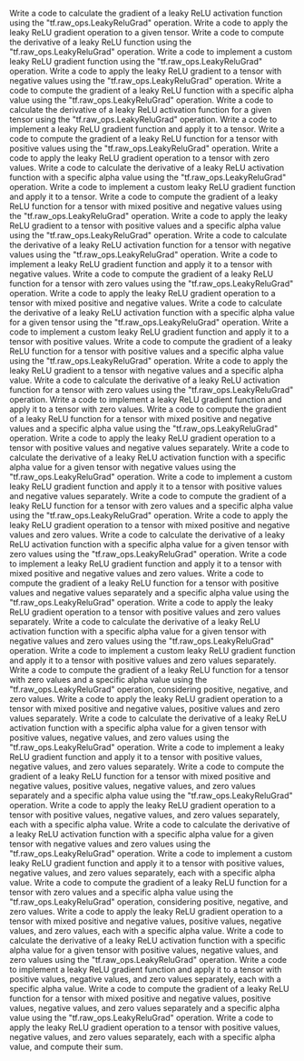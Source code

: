 Write a code to calculate the gradient of a leaky ReLU activation function using the "tf.raw_ops.LeakyReluGrad" operation.
Write a code to apply the leaky ReLU gradient operation to a given tensor.
Write a code to compute the derivative of a leaky ReLU function using the "tf.raw_ops.LeakyReluGrad" operation.
Write a code to implement a custom leaky ReLU gradient function using the "tf.raw_ops.LeakyReluGrad" operation.
Write a code to apply the leaky ReLU gradient to a tensor with negative values using the "tf.raw_ops.LeakyReluGrad" operation.
Write a code to compute the gradient of a leaky ReLU function with a specific alpha value using the "tf.raw_ops.LeakyReluGrad" operation.
Write a code to calculate the derivative of a leaky ReLU activation function for a given tensor using the "tf.raw_ops.LeakyReluGrad" operation.
Write a code to implement a leaky ReLU gradient function and apply it to a tensor.
Write a code to compute the gradient of a leaky ReLU function for a tensor with positive values using the "tf.raw_ops.LeakyReluGrad" operation.
Write a code to apply the leaky ReLU gradient operation to a tensor with zero values.
Write a code to calculate the derivative of a leaky ReLU activation function with a specific alpha value using the "tf.raw_ops.LeakyReluGrad" operation.
Write a code to implement a custom leaky ReLU gradient function and apply it to a tensor.
Write a code to compute the gradient of a leaky ReLU function for a tensor with mixed positive and negative values using the "tf.raw_ops.LeakyReluGrad" operation.
Write a code to apply the leaky ReLU gradient to a tensor with positive values and a specific alpha value using the "tf.raw_ops.LeakyReluGrad" operation.
Write a code to calculate the derivative of a leaky ReLU activation function for a tensor with negative values using the "tf.raw_ops.LeakyReluGrad" operation.
Write a code to implement a leaky ReLU gradient function and apply it to a tensor with negative values.
Write a code to compute the gradient of a leaky ReLU function for a tensor with zero values using the "tf.raw_ops.LeakyReluGrad" operation.
Write a code to apply the leaky ReLU gradient operation to a tensor with mixed positive and negative values.
Write a code to calculate the derivative of a leaky ReLU activation function with a specific alpha value for a given tensor using the "tf.raw_ops.LeakyReluGrad" operation.
Write a code to implement a custom leaky ReLU gradient function and apply it to a tensor with positive values.
Write a code to compute the gradient of a leaky ReLU function for a tensor with positive values and a specific alpha value using the "tf.raw_ops.LeakyReluGrad" operation.
Write a code to apply the leaky ReLU gradient to a tensor with negative values and a specific alpha value.
Write a code to calculate the derivative of a leaky ReLU activation function for a tensor with zero values using the "tf.raw_ops.LeakyReluGrad" operation.
Write a code to implement a leaky ReLU gradient function and apply it to a tensor with zero values.
Write a code to compute the gradient of a leaky ReLU function for a tensor with mixed positive and negative values and a specific alpha value using the "tf.raw_ops.LeakyReluGrad" operation.
Write a code to apply the leaky ReLU gradient operation to a tensor with positive values and negative values separately.
Write a code to calculate the derivative of a leaky ReLU activation function with a specific alpha value for a given tensor with negative values using the "tf.raw_ops.LeakyReluGrad" operation.
Write a code to implement a custom leaky ReLU gradient function and apply it to a tensor with positive values and negative values separately.
Write a code to compute the gradient of a leaky ReLU function for a tensor with zero values and a specific alpha value using the "tf.raw_ops.LeakyReluGrad" operation.
Write a code to apply the leaky ReLU gradient operation to a tensor with mixed positive and negative values and zero values.
Write a code to calculate the derivative of a leaky ReLU activation function with a specific alpha value for a given tensor with zero values using the "tf.raw_ops.LeakyReluGrad" operation.
Write a code to implement a leaky ReLU gradient function and apply it to a tensor with mixed positive and negative values and zero values.
Write a code to compute the gradient of a leaky ReLU function for a tensor with positive values and negative values separately and a specific alpha value using the "tf.raw_ops.LeakyReluGrad" operation.
Write a code to apply the leaky ReLU gradient operation to a tensor with positive values and zero values separately.
Write a code to calculate the derivative of a leaky ReLU activation function with a specific alpha value for a given tensor with negative values and zero values using the "tf.raw_ops.LeakyReluGrad" operation.
Write a code to implement a custom leaky ReLU gradient function and apply it to a tensor with positive values and zero values separately.
Write a code to compute the gradient of a leaky ReLU function for a tensor with zero values and a specific alpha value using the "tf.raw_ops.LeakyReluGrad" operation, considering positive, negative, and zero values.
Write a code to apply the leaky ReLU gradient operation to a tensor with mixed positive and negative values, positive values and zero values separately.
Write a code to calculate the derivative of a leaky ReLU activation function with a specific alpha value for a given tensor with positive values, negative values, and zero values using the "tf.raw_ops.LeakyReluGrad" operation.
Write a code to implement a leaky ReLU gradient function and apply it to a tensor with positive values, negative values, and zero values separately.
Write a code to compute the gradient of a leaky ReLU function for a tensor with mixed positive and negative values, positive values, negative values, and zero values separately and a specific alpha value using the "tf.raw_ops.LeakyReluGrad" operation.
Write a code to apply the leaky ReLU gradient operation to a tensor with positive values, negative values, and zero values separately, each with a specific alpha value.
Write a code to calculate the derivative of a leaky ReLU activation function with a specific alpha value for a given tensor with negative values and zero values using the "tf.raw_ops.LeakyReluGrad" operation.
Write a code to implement a custom leaky ReLU gradient function and apply it to a tensor with positive values, negative values, and zero values separately, each with a specific alpha value.
Write a code to compute the gradient of a leaky ReLU function for a tensor with zero values and a specific alpha value using the "tf.raw_ops.LeakyReluGrad" operation, considering positive, negative, and zero values.
Write a code to apply the leaky ReLU gradient operation to a tensor with mixed positive and negative values, positive values, negative values, and zero values, each with a specific alpha value.
Write a code to calculate the derivative of a leaky ReLU activation function with a specific alpha value for a given tensor with positive values, negative values, and zero values using the "tf.raw_ops.LeakyReluGrad" operation.
Write a code to implement a leaky ReLU gradient function and apply it to a tensor with positive values, negative values, and zero values separately, each with a specific alpha value.
Write a code to compute the gradient of a leaky ReLU function for a tensor with mixed positive and negative values, positive values, negative values, and zero values separately and a specific alpha value using the "tf.raw_ops.LeakyReluGrad" operation.
Write a code to apply the leaky ReLU gradient operation to a tensor with positive values, negative values, and zero values separately, each with a specific alpha value, and compute their sum.